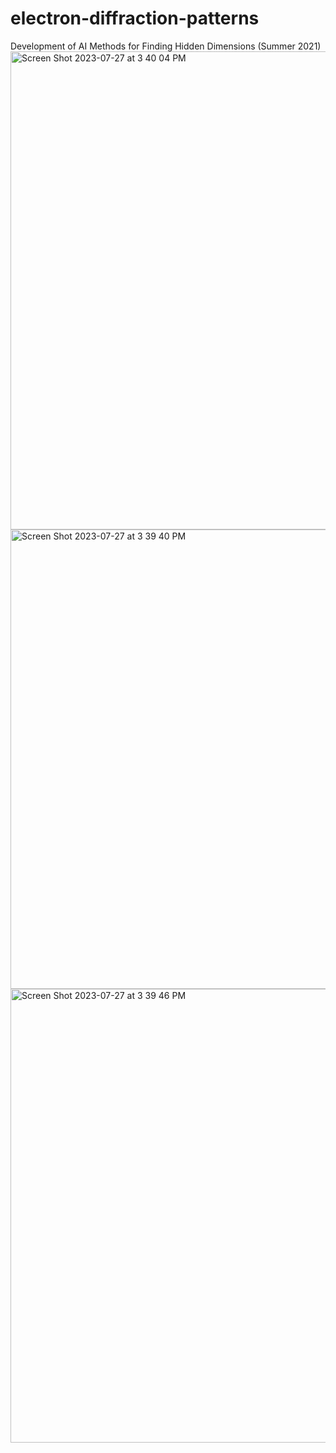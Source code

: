 # electron-diffraction-patterns
Development of AI Methods for Finding Hidden Dimensions (Summer 2021)
<img width="765" alt="Screen Shot 2023-07-27 at 3 40 04 PM" src="https://github.com/anna1963/electron-diffraction-patterns/assets/68674174/2869af08-7015-431a-9c7b-5c48560f90fa">
<img width="735" alt="Screen Shot 2023-07-27 at 3 39 40 PM" src="https://github.com/anna1963/electron-diffraction-patterns/assets/68674174/7f091c4d-5949-4944-8b3b-9da6058fcc4f">
<img width="726" alt="Screen Shot 2023-07-27 at 3 39 46 PM" src="https://github.com/anna1963/electron-diffraction-patterns/assets/68674174/40df859d-0d9f-403f-baef-63cedd96e25c">
